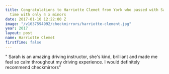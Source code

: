```yaml
---
title: Congratulations to Harriotte Clemet from York who passed with Sarah, second
  time with only 4 x minors
date: 2017-01-10 12:22:00 Z
image: "/v1637594992/checkmirrors/harriotte-clement.jpg"
year: 2017
layout: post
name: Harriotte Clemet
firstTime: false
---
```


" Sarah is an amazing driving instructor, she's kind, brilliant and made me feel so calm throughout my driving experience. I would definitely recommend checkmirrors"
